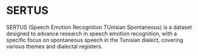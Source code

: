 # SERTUS
SERTUS (Speech Emotion Recognition TUnisian Spontaneous) is a dataset designed to advance research in speech emotion recognition, with a specific focus on spontaneous speech in the Tunisian dialect, covering various themes and dialectal registers.
